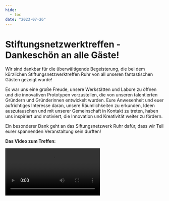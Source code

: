 ```yaml
---
hide:
  - toc
date: "2023-07-26"  
---
```


# Stiftungsnetzwerktreffen - Dankeschön an alle Gäste!

Wir sind dankbar für die überwältigende Begeisterung, die bei dem kürzlichen Stiftungsnetzwerktreffen Ruhr von all unseren fantastischen Gästen gezeigt wurde! 

Es war uns eine große Freude, unsere Werkstätten und Labore zu öffnen und die innovativen Prototypen vorzustellen, die von unseren talentierten Gründern und Gründerinnen entwickelt wurden.
Eure Anwesenheit und euer aufrichtiges Interesse daran, unsere Räumlichkeiten zu erkunden, Ideen auszutauschen und mit unserer Gemeinschaft in Kontakt zu treten, haben uns inspiriert und motiviert, die Innovation und Kreativität weiter zu fördern.  

Ein besonderer Dank geht an das Siftungsnetzwerk Ruhr dafür, dass wir Teil eurer spannenden Veranstaltung sein durften! 

**Das Video zum Treffen:**  

![type:video](../medien/2023-07-26a.mp4)